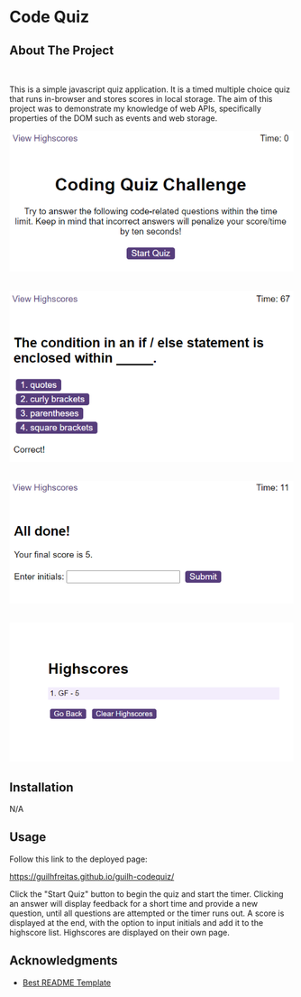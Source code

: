 <!-- Improved compatibility of back to top link: See: https://github.com/othneildrew/Best-README-Template/pull/73 -->
<a name="readme-top"></a>
<!--
*** Thanks for checking out the Best-README-Template. If you have a suggestion
*** that would make this better, please fork the repo and create a pull request
*** or simply open an issue with the tag "enhancement".
*** Don't forget to give the project a star!
*** Thanks again! Now go create something AMAZING! :D
-->
<br />

# Code Quiz

<!-- ABOUT THE PROJECT -->
## About The Project
<br />

This is a simple javascript quiz application. It is a timed multiple choice quiz that runs in-browser and stores scores in local storage. The aim of this project was to demonstrate my knowledge of web APIs, specifically properties of the DOM such as events and web storage.

![Screenshot of quiz start screen](assets/images/screenshot1.png)
<br /><br />

![Screenshot of quiz question](assets/images/screenshot2.png)
<br /><br />

![Screenshot of quiz end screen](assets/images/screenshot3.png)
<br />
<br />

![Screenshot of highscore screen](assets/images/screenshot4.png)

## Installation

N/A

<!-- USAGE EXAMPLES -->
## Usage

Follow this link to the deployed page:

https://guilhfreitas.github.io/guilh-codequiz/

Click the "Start Quiz" button to begin the quiz and start the timer. Clicking an answer will display feedback for a short time and provide a new question, until all questions are attempted or the timer runs out. A score is displayed at the end, with the option to input initials and add it to the highscore list. Highscores are displayed on their own page.

<!-- ACKNOWLEDGMENTS -->
## Acknowledgments

* [Best README Template](https://github.com/othneildrew/Best-README-Template/pull/73)
